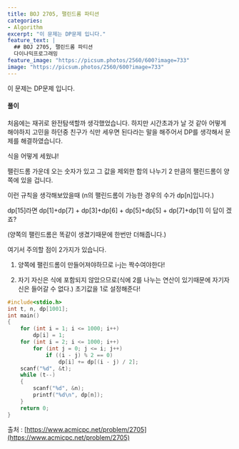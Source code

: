 ```yaml
---
title: BOJ 2705, 팰린드롬 파티션
categories:
- Algorithm
excerpt: "이 문제는 DP문제 입니다."
feature_text: |
  ## BOJ 2705, 팰린드롬 파티션
  다이나믹프로그래밍
feature_image: "https://picsum.photos/2560/600?image=733"
image: "https://picsum.photos/2560/600?image=733"
---
```


이 문제는 DP문제 입니다.

<h4>풀이</h4> 
처음에는 재귀로 완전탐색할까 생각했었습니다. 하지만 시간초과가 날 것 같아 어떻게 해야하지 고민을 하던중 친구가 식만 세우면 된다라는 말을 해주어서 DP를 생각해서 문제를 해결하였습니다.

식을 어떻게 세웠냐!

팰린드롬 가운데 오는 숫자가 있고 그 값을 제외한 합의 나누기 2 만큼의 팰린드롬이 양쪽에 있을 겁니다.

이런 규칙을 생각해보았을때    (n의 팰린드롬이 가능한 경우의 수가 dp[n]입니다.)

dp[15]라면 dp[1]+dp[7]    +       dp[3]+dp[6]          +       dp[5]+dp[5]         +         dp[7]+dp[1] 이 답이 겠죠?

(양쪽의 팰린드롬은 똑같이 생겼기때문에 한번만 더해줍니다.)

여기서 주의할 점이 2가지가 있습니다.

1. 양쪽에 팰린드롬이 만들어져야하므로 i-j는 짝수여야한다!

2. 자기 자신은 식에 포함되지 않았으므로(식에 2를 나누는 연산이 있기때문에 자기자신은 들어갈 수 없다.) 초기값을 1로 설정해준다!
​
```c++
#include<stdio.h>
int t, n, dp[1001];
int main()
{
	for (int i = 1; i <= 1000; i++)
		dp[i] = 1;
	for (int i = 2; i <= 1000; i++)
		for (int j = 0; j <= i; j++)
			if ((i - j) % 2 == 0)
				dp[i] += dp[(i - j) / 2];
	scanf("%d", &t);
	while (t--)
	{
		scanf("%d", &n);
		printf("%d\n", dp[n]);
	}
	return 0;
}
```

출처 : [https://www.acmicpc.net/problem/2705](https://www.acmicpc.net/problem/2705)